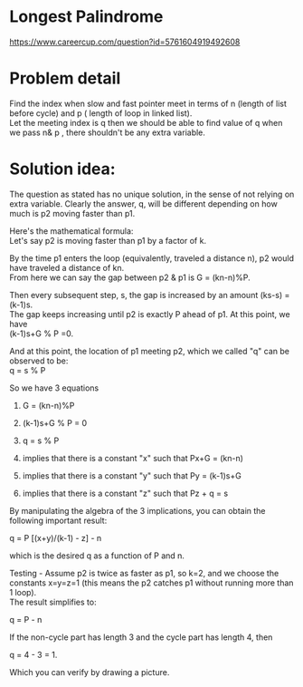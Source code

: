 # Longest Palindrome  
https://www.careercup.com/question?id=5761604919492608   
  
# Problem detail  
Find the index when slow and fast pointer meet in terms of n (length of list before cycle) and p ( length of loop in linked list).  
Let the meeting index is q then we should be able to find value of q when we pass n& p , there shouldn't be any extra variable.  
    
# Solution idea:  
The question as stated has no unique solution, in the sense of not relying on extra variable. Clearly the answer, q, will be different depending on how much is p2 moving faster than p1.  
  
Here's the mathematical formula:  
Let's say p2 is moving faster than p1 by a factor of k.  
  
By the time p1 enters the loop (equivalently, traveled a distance n), p2 would have traveled a distance of kn.  
From here we can say the gap between p2 & p1 is G = (kn-n)%P.  
  
Then every subsequent step, s, the gap is increased by an amount (ks-s) = (k-1)s.  
The gap keeps increasing until p2 is exactly P ahead of p1. At this point, we have  
(k-1)s+G % P =0.  
  
And at this point, the location of p1 meeting p2, which we called "q" can be observed to be:  
q = s % P  
  
So we have 3 equations  
1. G = (kn-n)%P  
2. (k-1)s+G % P = 0  
3. q = s % P  
  
1. implies that there is a constant "x" such that Px+G = (kn-n)  
2. implies that there is a constant "y" such that Py = (k-1)s+G  
3. implies that there is a constant "z" such that Pz + q = s  
  
By manipulating the algebra of the 3 implications, you can obtain the following important result:  
  
q = P [(x+y)/(k-1) - z] - n  
  
which is the desired q as a function of P and n.  
  
Testing - Assume p2 is twice as faster as p1, so k=2, and we choose the constants x=y=z=1 (this means the p2 catches p1 without running more than 1 loop).  
The result simplifies to:  
  
q = P - n  
  
If the non-cycle part has length 3 and the cycle part has length 4, then  
  
q = 4 - 3 = 1.  
  
Which you can verify by drawing a picture.  
